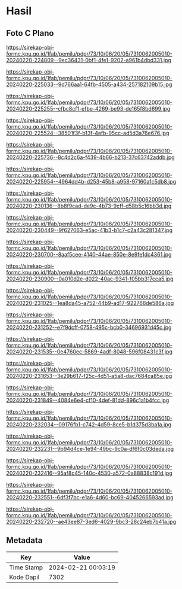 # Hasil

## Foto C Plano

https://sirekap-obj-formc.kpu.go.id/1fab/pemilu/pdpr/73/10/06/20/05/7310062005010-20240220-224809--9ec36431-0bf1-4fe1-9202-a961b4dbd331.jpg

https://sirekap-obj-formc.kpu.go.id/1fab/pemilu/pdpr/73/10/06/20/05/7310062005010-20240220-225033--9d766aa1-64fb-4505-a434-257182109b15.jpg

https://sirekap-obj-formc.kpu.go.id/1fab/pemilu/pdpr/73/10/06/20/05/7310062005010-20240220-225255--cfbc8cf1-efbe-4269-be93-de165f8bd699.jpg

https://sirekap-obj-formc.kpu.go.id/1fab/pemilu/pdpr/73/10/06/20/05/7310062005010-20240220-225524--38501f3f-b13f-4afb-95cc-ad5d3a76e676.jpg

https://sirekap-obj-formc.kpu.go.id/1fab/pemilu/pdpr/73/10/06/20/05/7310062005010-20240220-225736--8c4d2c6a-f439-4b66-b213-37c63742addb.jpg

https://sirekap-obj-formc.kpu.go.id/1fab/pemilu/pdpr/73/10/06/20/05/7310062005010-20240220-225954--4964dd4b-d253-45b8-a958-97160a1c5db8.jpg

https://sirekap-obj-formc.kpu.go.id/1fab/pemilu/pdpr/73/10/06/20/05/7310062005010-20240220-230136--8b8f9cad-de9c-4b73-9cff-d58b5c16bb3d.jpg

https://sirekap-obj-formc.kpu.go.id/1fab/pemilu/pdpr/73/10/06/20/05/7310062005010-20240220-230449--9f627063-e5ac-41b3-b1c7-c2a43c281347.jpg

https://sirekap-obj-formc.kpu.go.id/1fab/pemilu/pdpr/73/10/06/20/05/7310062005010-20240220-230700--8aaf5cee-4140-44ae-850e-8e9fe1dc4361.jpg

https://sirekap-obj-formc.kpu.go.id/1fab/pemilu/pdpr/73/10/06/20/05/7310062005010-20240220-230900--0a010d2e-d022-40ac-9341-f05bb317cca5.jpg

https://sirekap-obj-formc.kpu.go.id/1fab/pemilu/pdpr/73/10/06/20/05/7310062005010-20240220-231025--1ea8da45-a752-44b9-ad17-922766de586a.jpg

https://sirekap-obj-formc.kpu.go.id/1fab/pemilu/pdpr/73/10/06/20/05/7310062005010-20240220-231252--e7f9dcff-0758-495c-bcb0-34696931d45c.jpg

https://sirekap-obj-formc.kpu.go.id/1fab/pemilu/pdpr/73/10/06/20/05/7310062005010-20240220-231535--0e4760ec-5869-4adf-8048-596f08431c3f.jpg

https://sirekap-obj-formc.kpu.go.id/1fab/pemilu/pdpr/73/10/06/20/05/7310062005010-20240220-231653--3e29b617-f25c-4d51-a5a8-dac7684ca85e.jpg

https://sirekap-obj-formc.kpu.go.id/1fab/pemilu/pdpr/73/10/06/20/05/7310062005010-20240220-231849--4084e6e4-cf10-4def-81dd-896c1a1b4fcc.jpg

https://sirekap-obj-formc.kpu.go.id/1fab/pemilu/pdpr/73/10/06/20/05/7310062005010-20240220-232034--09176fb1-c742-4d59-8ce5-b1d375d3ba1a.jpg

https://sirekap-obj-formc.kpu.go.id/1fab/pemilu/pdpr/73/10/06/20/05/7310062005010-20240220-232231--9b94d4ce-1e94-49bc-9c0a-df6f0c03deda.jpg

https://sirekap-obj-formc.kpu.go.id/1fab/pemilu/pdpr/73/10/06/20/05/7310062005010-20240220-232416--95af8c45-140c-4530-a572-0a88838c191d.jpg

https://sirekap-obj-formc.kpu.go.id/1fab/pemilu/pdpr/73/10/06/20/05/7310062005010-20240220-232551--6df3f7bc-e1a6-4d60-bc69-4045266593ad.jpg

https://sirekap-obj-formc.kpu.go.id/1fab/pemilu/pdpr/73/10/06/20/05/7310062005010-20240220-232720--ae43ee87-3ed6-4029-9bc3-28c24eb7b41a.jpg


## Metadata

| Key        | Value               |
| ---------- | ------------------- |
| Time Stamp | 2024-02-21 00:03:19 |
| Kode Dapil | 7302                |



